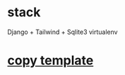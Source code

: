 # stack
Django + Tailwind + Sqlite3 
virtualenv


# [copy template](https://themes.getbootstrap.com/preview/?theme_id=1696)